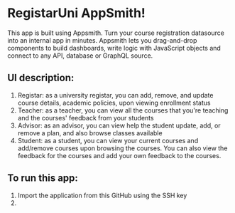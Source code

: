 # RegistarUni AppSmith!

This app is built using Appsmith. Turn your course registration datasource into an internal app in minutes. Appsmith lets you drag-and-drop components to build dashboards, write logic with JavaScript objects and connect to any API, database or GraphQL source.

## UI description:
1. Registar: as a university registar, you can add, remove, and update course details, academic policies, upon viewing enrollment status
2. Teacher: as a teacher, you can view all the courses that you're teaching and the courses' feedback from your students
3. Advisor: as an advisor, you can view help the student update, add, or remove a plan, and also browse classes available
4. Student: as a student, you can view your current courses and add/remove courses upon browsing the courses. You can also view the feedback for the courses and add your own feedback to the courses.

## To run this app:
1. Import the application from this GitHub using the SSH key
2. 
